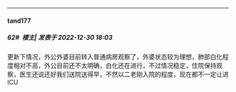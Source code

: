 

*****

####  tand177  
##### 62#         楼主| 发表于 2022-12-30 18:03

更新下情况，外公外婆目前转入普通病房观察了，外婆状态较为理想，肺部白化程度相对不高，外公目前还不太明确，白化还在进行，不过情况稳定，住院保持观察，医生还说还好我们送院送得早，不然以二老刚入院的程度，现在都不一定让进ICU

